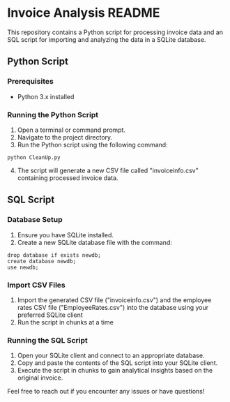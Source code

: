 # Invoice Analysis README

This repository contains a Python script for processing invoice data and an SQL script for importing and analyzing the data in a SQLite database.

## Python Script

### Prerequisites
- Python 3.x installed

### Running the Python Script
1. Open a terminal or command prompt.
2. Navigate to the project directory.
3. Run the Python script using the following command:
  ~~~
  python CleanUp.py
  ~~~
4. The script will generate a new CSV file called "invoiceinfo.csv" containing processed invoice data.

## SQL Script

### Database Setup
1. Ensure you have SQLite installed.
2. Create a new SQLite database file with the command:
  ~~~
  drop database if exists newdb;
  create database newdb;
  use newdb;
  ~~~

### Import CSV Files
1. Import the generated CSV file ("invoiceinfo.csv") and the employee rates CSV file ("EmployeeRates.csv") into the database using your preferred SQLite client
2. Run the script in chunks at a time

### Running the SQL Script
1. Open your SQLite client and connect to an appropriate database.
2. Copy and paste the contents of the SQL script into your SQLite client.
3. Execute the script in chunks to gain analytical insights based on the original invoice.

Feel free to reach out if you encounter any issues or have questions!

